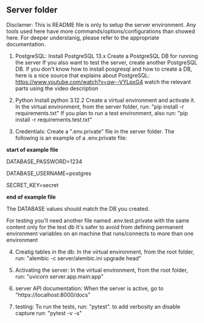 ## Server folder

Disclamer:
This is README file is only to setup the server environment.
Any tools used here have more commands/options/configurations than showed here.
For deeper understanig, please refer to the appropriate documentation.

1. PostgreSQL:
Install PostgreSQL 13.x
Create a PostgreSQL DB for running the server
If you also want to test the server, create another PostgreSQL DB.
If you don't know how to install posgresql and how to create a DB,
here is a nice source that explains about PostgreSQL:
https://www.youtube.com/watch?v=qw--VYLpxG4 watch the relevant parts using the video description

2. Python
Install python 3.12.2
Create a virtual environment and activate it.
In the virtual environment, from the server folder, run: "pip install -r requirements.txt"
If you plan to run a test environment, also run: "pip install -r requirements.test.txt"

3. Credentials:
Create a ".env.private" file in the server folder.
The following is an example of a .env.private file:

**start of example file**

DATABASE_PASSWORD=1234

DATABASE_USERNAME=postgres

SECRET_KEY=secret

**end of example file**

The DATABASE values should match the DB you created.

For testing you'll need another file named .env.test.private with the same content only for the test db
It's safer to avoid from defining permanent environment variables on an machine that runs/connects to more than one environment

4. Creatig tables in the db:
In the virtual environment, from the root folder, run: "alembic -c server/alembic.ini upgrade head"

5. Activating the server:
In the virtual environment, from the root folder, run: "uvicorn server.app.main:app"

6. server API documentation:
When the server is active, go to "https://localhost:8000/docs"

7. testing:
To run the tests, run: "pytest". to add verbosity an disable capture run: "pytest -v -s"
